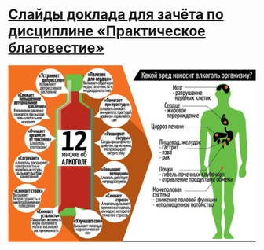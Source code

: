 # [Слайды доклада для зачёта по дисциплине «Практическое благовестие»](https://rigovanoff.github.io/alcohol)

<p align="center">
 <img src="img/inf.jpg">
</p>
